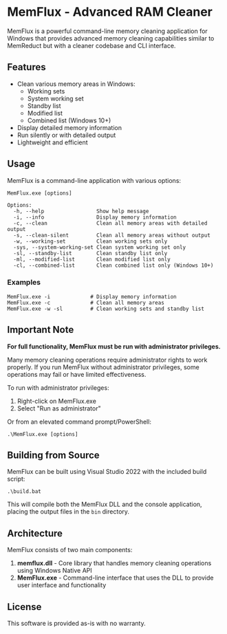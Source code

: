 # MemFlux - Advanced RAM Cleaner

MemFlux is a powerful command-line memory cleaning application for Windows that provides advanced memory cleaning capabilities similar to MemReduct but with a cleaner codebase and CLI interface.

## Features

- Clean various memory areas in Windows:
  - Working sets
  - System working set
  - Standby list
  - Modified list
  - Combined list (Windows 10+)
- Display detailed memory information
- Run silently or with detailed output
- Lightweight and efficient

## Usage

MemFlux is a command-line application with various options:

```
MemFlux.exe [options]

Options:
  -h, --help                 Show help message
  -i, --info                 Display memory information
  -c, --clean                Clean all memory areas with detailed output
  -s, --clean-silent         Clean all memory areas without output
  -w, --working-set          Clean working sets only
  -sys, --system-working-set Clean system working set only
  -sl, --standby-list        Clean standby list only
  -ml, --modified-list       Clean modified list only
  -cl, --combined-list       Clean combined list only (Windows 10+)
```

### Examples

```
MemFlux.exe -i             # Display memory information
MemFlux.exe -c             # Clean all memory areas
MemFlux.exe -w -sl         # Clean working sets and standby list
```

## Important Note

**For full functionality, MemFlux must be run with administrator privileges.**

Many memory cleaning operations require administrator rights to work properly. If you run MemFlux without administrator privileges, some operations may fail or have limited effectiveness.

To run with administrator privileges:
1. Right-click on MemFlux.exe
2. Select "Run as administrator"

Or from an elevated command prompt/PowerShell:
```
.\MemFlux.exe [options]
```

## Building from Source

MemFlux can be built using Visual Studio 2022 with the included build script:

```
.\build.bat
```

This will compile both the MemFlux DLL and the console application, placing the output files in the `bin` directory.

## Architecture

MemFlux consists of two main components:

1. **memflux.dll** - Core library that handles memory cleaning operations using Windows Native API
2. **MemFlux.exe** - Command-line interface that uses the DLL to provide user interface and functionality

## License

This software is provided as-is with no warranty. 